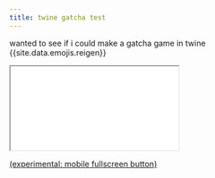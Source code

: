 ```yaml
---
title: twine gatcha test
---
```


wanted to see if i could make a gatcha game in twine {{site.data.emojis.reigen}}

<div class="iframecontainer"><iframe src="/assets/twine/gatchatest.html" title="twine game window"></iframe></div>

[(experimental: mobile fullscreen button)](/assets/twine/gatchatest.html)
